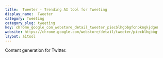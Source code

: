 ```yaml
---
title:  Tweeter - Trending AI tool for Tweeting
display_name:  Tweeter
category: Tweeting
category_slug: tweeting
key: chrome_google_com_webstore_detail_tweeter_piecblhgbbgfcnpkngkjdgemalmg
website: https://chrome.google.com/webstore/detail/tweeter/piecblhgbbgfcnpkngkjdgemalmgallo
layout: aitool
---
```


Content generation for Twitter.
